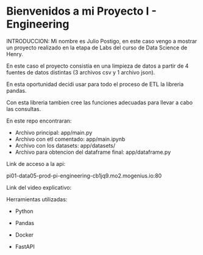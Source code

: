 # Bienvenidos a mi Proyecto I - Engineering

INTRODUCCION:
Mi nombre es Julio Postigo, en este caso vengo a mostrar un proyecto realizado en la etapa de Labs del curso de Data Science de Henry. 

En este caso el proyecto consistia en una limpieza de datos a partir de 4 fuentes de datos distintas (3 archivos csv y 1 archivo json).

En esta oportunidad decidi usar para todo el proceso de ETL la libreria pandas.

Con esta libreria tambien cree las funciones adecuadas para llevar a cabo las consultas.

En este repo encontraran:
* Archivo principal: app/main.py
* Archivo con etl comentado: app/main.ipynb
* Archivo con los datasets: app/datasets/
* Archivo para obtencion del dataframe final: app/dataframe.py

Link de acceso a la api:

pi01-data05-prod-pi-engineering-cb1jq9.mo2.mogenius.io:80

Link del video explicativo:


Herramientas utilizadas:

- Python

- Pandas

- Docker

- FastAPI
